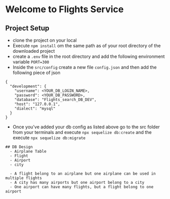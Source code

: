 # Welcome to Flights Service

## Project Setup

- clone the project on your local
- Execute `npm install` om the same path as of your root directory of the downloaded project
- create a `.env` file in the root directory and add the following environment variable
    `PORT=300`
- Inside the `src/config` create a new file `config.json` and then add the following piece of json

```
{
  "development": {
    "username": <YOUR_DB_LOGIN_NAME>,
    "password": <YOUR_DB_PASSWORD>,
    "database": "Flights_search_DB_DEV",
    "host": "127.0.0.1",
    "dialect": "mysql"
  }
}

```
- Once you've added your db config as listed above go to the src folder from your terminals and execute `npx sequelize db:create`
and the execute
  `npx sequelize db:migrate`
```
## DB Design
  - Airplane Table
  - Flight 
  - Airport
  - city

  - A flight belong to an airplane but one airplane can be used in multiple flights
  - A city has many airports but one airport belong to a city
  - One airport can have many flights, but a flight belong to one airport